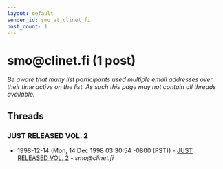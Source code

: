 ```yaml
---
layout: default
sender_id: smo_at_clinet_fi
post_count: 1
---
```


# smo<span>@</span>clinet.fi (1 post)

_Be aware that many list participants used multiple email addresses over their time active on the list. As such this page may not contain all threads available._

## Threads

### JUST RELEASED  VOL. 2
+ 1998-12-14 (Mon, 14 Dec 1998 03:30:54 -0800 (PST)) - [JUST RELEASED  VOL. 2](/archive/1998/12/9988fa6b6c1b38e679ab1f283328b43530787c64f6c84e37e00e92e48f22866e) - _smo@clinet.fi_

